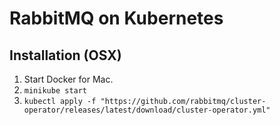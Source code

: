 # RabbitMQ on Kubernetes

## Installation (OSX)
1. Start Docker for Mac.
1. `minikube start`
1. `kubectl apply -f "https://github.com/rabbitmq/cluster-operator/releases/latest/download/cluster-operator.yml"`
